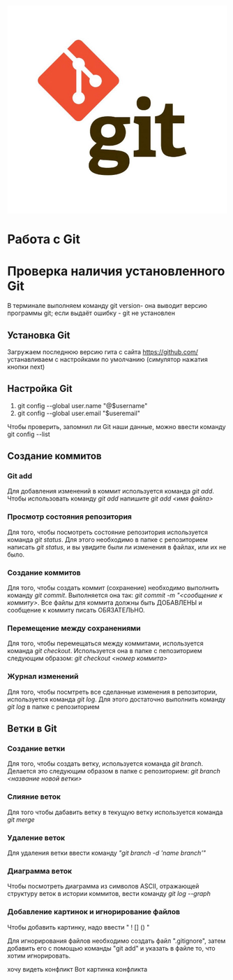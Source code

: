 ![](logotip.jpeg)
# Работа с Git
# Проверка наличия установленного Git

В терминале выполняем команду git version- она выводит версию программы git; если выдаёт ошибку - git не установлен

## Установка Git

Загружаем последнюю версию гита с сайта https://github.com/ устанавливаем с настройками по умолчанию (симулятор нажатия кнопки next) 

## Настройка Git

1. git config --global user.name "@$username"
2. git config --global user.email "$useremail"

Чтобы проверить, запомнил ли Git наши данные, можно ввести команду git config --list
## Создание коммитов

### Git add
Для добавления изменений в коммит используется команда *git add*. Чтобы использовать команду *git add* напишите *git add <имя файла>*

### Просмотр состояния репозитория
Для того, чтобы посмотреть состояние репозитория используется команда *git status*. Для этого необходимо в папке с репозиторием написать *git status*, и вы увидите были ли изменения в файлах, или их не было.

### Создание коммитов
Для того, чтобы создать коммит (сохранение) необходимо выполнить команду *git commit*. Выполняется она так: *git commit -m "<сообщение к коммиту>*. Все файлы для коммита должны быть ДОБАВЛЕНЫ и сообщение к коммиту писать ОБЯЗАТЕЛЬНО.

### Перемещение между сохранениями
Для того, чтобы перемещаться между коммитами, используется команда *git checkout*. Используется она в папке с пепозиторием следующим образом: *git checkout <номер коммита>*

### Журнал изменений
Для того, чтобы посмтреть все сделанные изменения в репозитории, используется команда *git log*. Для этого достаточно выполнить команду *git log* в папке с репозиторием

## Ветки в Git
### Создание ветки
Для того, чтобы создать ветку, используется команда *git branch*. Делается это следующим образом в папке с репозиторием: *git branch <название новой ветки>*

### Слияние веток
Для того чтобы дабавить ветку в текущую ветку используется команда *git merge*

### Удаление веток
Для удаления ветки ввести команду *"git branch -d 'name branch'"*
### Диаграмма веток
Чтобы посмотреть диаграмма из символов ASCII, отражающей структуру веток в истории коммитов, вести команду *git log --graph*

### Добавление картинок и игнорирование файлов
Чтобы добавить картинку, надо ввести " ! [] () "

Для игнорирования файлов необходимо создать файл ".gitignore", затем добавить его с помощью команды "git add" и указать в файле то, что хотим игнорировать.

хочу видеть конфликт
Вот картинка конфликта